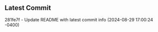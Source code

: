 
## Latest Commit
281fe7f - Update README with latest commit info (2024-08-29 17:00:24 -0400) <Yunxi-Zhou>
